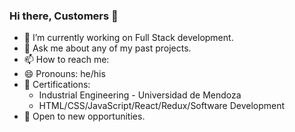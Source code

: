 ### Hi there, Customers 👋

- 🔭 I’m currently working on Full Stack development.
- 💬 Ask me about any of my past projects.
- 📫 How to reach me: 
- 😄 Pronouns: he/his
- 🥇 Certifications: 
    - Industrial Engineering - Universidad de Mendoza 
    - HTML/CSS/JavaScript/React/Redux/Software Development
- 🧮 Open to new opportunities. 
